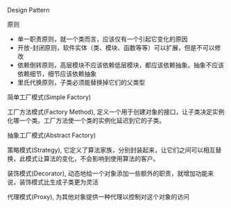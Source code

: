 Design Pattern

原则
- 单一职责原则，就一个类而言，应该仅有一个引起它变化的原因
- 开放-封闭原则，软件实体（类、模块、函数等等）可以扩展，但是不可以修改
- 依赖倒转原则，高层模块不应该依赖低层模块，都应该依赖抽象。抽象不应该依赖细节，细节应该依赖抽象
- 里氏代换原则，子类必须能替换掉它们的父类型

简单工厂模式(Simple Factory)

工厂方法模式(Factory Method), 定义一个用于创建对象的接口，让子类决定实例化哪一个类。工厂方法使一个类的实例化延迟到它的子类。

抽象工厂模式(Abstract Factory)

策略模式(Strategy), 它定义了算法家族，分别封装起来，让它们之间可以相互替换，此模式让算法的变化，不会影响到使用算法的客户。

装饰模式(Decorator), 动态地给一个对象添加一些额外的职责，就增加功能来说，装饰模式比生成子类更为灵活

代理模式(Proxy), 为其他对象提供一种代理以控制对这个对象的访问